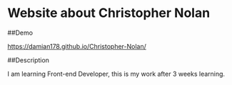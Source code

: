 # Website about Christopher Nolan

##Demo

https://damian178.github.io/Christopher-Nolan/

##Description 

I am learning Front-end Developer, this is my work after 3 weeks learning.
